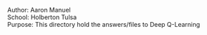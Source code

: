 Author: Aaron Manuel<br/>
School: Holberton Tulsa<br/>
Purpose: This directory hold the answers/files to Deep Q-Learning<br/>
